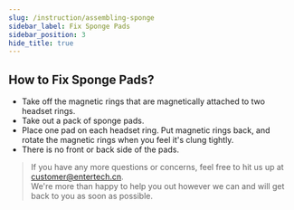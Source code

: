 ```yaml
---
slug: /instruction/assembling-sponge
sidebar_label: Fix Sponge Pads
sidebar_position: 3
hide_title: true
---
```

## How to Fix Sponge Pads?
- Take off the magnetic rings that are magnetically attached to two headset rings.
- Take out a pack of sponge pads.
- Place one pad on each headset ring. Put magnetic rings back, and rotate the magnetic rings when you feel it's clung tightly.
- There is no front or back side of the pads.

> If you have any more questions or concerns, feel free to hit us up at customer@entertech.cn.  
> We're more than happy to help you out however we can and will get back to you as soon as possible.